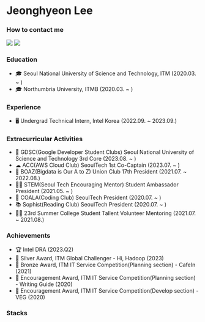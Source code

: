 # Jeonghyeon Lee
### How to contact me
<a href="https://www.linkedin.com/in/jeonghyeon-lee-9b6380223" target="_blank"><img src="https://img.shields.io/badge/JeonghyeonLee-0A66C2?style=flat-square&logo=linkedin&logoColor=white&link=https://www.linkedin.com/in/jeonghyeon-lee-9b6380223"/></a>
<a href="mailto:workhappyj@gmail.com" target="_blank"><img src="https://img.shields.io/badge/JeonghyeonLee-EA4335?style=flat-square&logo=Gmail&logoColor=white&link=mailto:workhappyj@gmail.com"/></a>

### Education
- 🎓 Seoul National University of Science and Technology, ITM (2020.03. ~ )
- 🎓 Northumbria University, ITMB (2020.03. ~ )

### Experience
- 🖥 Undergrad Technical Intern, Intel Korea (2022.09. ~ 2023.09.)

### Extracurricular Activities
- 🧠 GDSC(Google Developer Student Clubs) Seoul National University of Science and Technology 3rd Core (2023.08. ~ )
- ☁ ACC(AWS Cloud Club) SeoulTech 1st Co-Captain (2023.07. ~ )
- 🐘 BOAZ(Bigdata is Our A to Z) Union Club 17th President (2021.07. ~ 2022.08.)
- 👩‍🏫 STEM(Seoul Tech Encouraging Mentor) Student Ambassador President (2021.05. ~ )
- 🐨 COALA(Coding Club) SeoulTech President (2020.07. ~ )
- 📚 Sophist(Reading Club) SeoulTech President (2020.07. ~ )
- 👩‍💻 23rd Summer College Student Tallent Volunteer Mentoring (2021.07. ~ 2021.08.)

### Achievements
- 🏆 Intel DRA (2023.Q2)
- 🥈 Silver Award, ITM Global Challenger - Hi, Hadoop (2023)
- 🥉 Bronze Award, ITM IT Service Competition(Planning section) - CafeIn (2021)
- 🏅 Encouragement Award, ITM IT Service Competition(Planning section) - Writing Guide (2020)
- 🏅 Encouragement Award, ITM IT Service Competition(Develop section) - VEG (2020)

### Stacks
